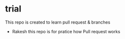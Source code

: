 # trial
This repo is created to learn pull request &amp; branches
- Rakesh this repo is for pratice how Pull request works

